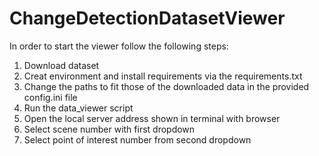 # ChangeDetectionDatasetViewer


In order to start the viewer follow the following steps:


1. Download dataset
2. Creat environment and install requirements via the requirements.txt
3. Change the paths to fit those of the downloaded data in the provided config.ini file
4. Run the data_viewer script
5. Open the local server address shown in terminal with browser
6. Select scene number with first dropdown
7. Select point of interest number from second dropdown
